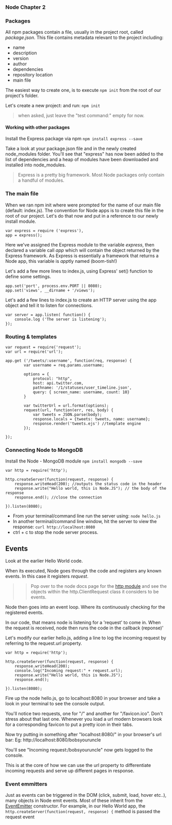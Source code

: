 ### Node Chapter 2


### Packages

All npm packages contain a file, usually in the project root, called *package.json*.
This file contains metadata relevant to the project including:
- name
- description
- version
- author
- dependencies
- repository location
- main file

The easiest way to create one, is to execute ```npm init``` from the root of our project's folder.

Let's create a new project: 
and run: ```npm init```
> when asked, just leave the "test command:" empty for now.

#### Working with other packages

Install the Express package via npm
```npm install express --save```

Take a look at your package.json file and in the newly created node_modules folder.
You'll see that "express" has now been added to the list of dependencies and a heap of modules have been downloaded and installed into node_modules.
> Express is a pretty big framework. Most Node packages only contain a handful of modules.


### The main file

When we ran npm init where were prompted for the name of our main file (default: index.js). The convention for Node apps is to create this file in the root of our project.
Let's do that now and put in a reference to our newly install module.

```
var express = require ('express'),
app = express();
```
Here we've assigned the Express module to the variable *express*, then declared a variable call *app* which will contain the object returned by the Express framework.
As Express is essentially a framework that returns a Node app, this variable is *app*tly named (boom-tish!)

Let's add a few more lines to index.js, using Express' set() function to define some settings.

```
app.set('port', process.env.PORT || 8080);
app.set('views', __dirname + '/views');
```

Let's add a few lines to index.js to create an HTTP server using the app object and tell it to listen for connections.
```
var server = app.listen( function() {
    console.log ('The server is listening');
});
```

### Routing & templates

```
var request = require('request');
var url = require('url');

app.get ('/tweets/:username', function(req, response) {
        var username = req.params.username;

        options = {
            protocol: "http",
            host: api.twitter.com,
            pathname: '/1/statuses/user_timeline.json',
            query: { screen_name: username, count: 10}
        }

        var twitterUrl = url.format(options);
        request(url, function(err, res, body) {
            var tweets = JSON.parse(body);
            response.locals = {tweets: tweets, name: username};
            response.render('tweets.ejs') //template engine
        });

});
```






### Connecting Node to MongoDB
Install the Node - MongoDB module
```npm install mongodb --save```

```
var http = require('http');

http.createServer(function(request, response) {
    response.writeHead(200); //outputs the status code in the header
    response.write("Hello world, this is Node.JS"); // the body of the response
    response.end(); //close the connection

}).listen(8080);
```

* From your terminal/command line run the server using:
```node hello.js```
* In another terminal/command line window, hit the server to view the response:
```curl http://localhost:8080```
* ctrl + c to stop the node server process.

## Events

Look at the earlier Hello World code.

When its executed, Node goes through the code and registers any known events. 
In this case it registers  *request*.

>> Pop over to the node docs page for the [http module][1] and see the objects within the http.ClientRequest class it considers to be events.

Node then goes into an event loop. Where its continuously checking for the registered events.

In our code, that means node is listening for a 'request' to come in.
When the request is received, node then runs the code in the callback (reponse)'

Let's modify our earlier hello.js, adding a line to log the incoming request by referring to the request.url property.

```
var http = require('http');

http.createServer(function(request, response) {
    response.writeHead(200);
    console.log("Incoming request:" + request.url);
    response.write("Hello world, this is Node.JS");
    response.end();

}).listen(8080);
```
Fire up the node hello.js, go to localhost:8080 in your browser and take a look in your terminal to see the console output.

You'll notice two requests, one for "/" and another for "/favicon.ico". Don't stress about that last one. Whenever you load a url modern browsers look for a corresponding favicon to put a pretty icon in their tabs.

Now try putting in something after "localhost:8080/" in your browser's url bar: Eg: http://localhost:8080/bobsyouruncle

You'll see "Incoming request:/bobsyouruncle" now gets logged to the console. 

This is at the core of how we can use the url property to differentiate incoming requests and serve up different pages in response. 

### Event emmitters

Just as events can be triggered in the DOM (click, submit, load, hover etc..), many objects in Node emit events.
Most of these inherit from the [EventEmitter][2] constructor.
For example, in our Hello World app, the ```http.createServer(function(request, response) {``` method is passed the request event

[1]: https://nodejs.org/api/http.html "NodeJS Docs - http"
[2]: https://nodejs.org/api/events.html#events_class_eventemitter "NodeJS Docs - EventEmitter"